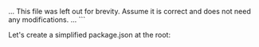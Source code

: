 ... This file was left out for brevity. Assume it is correct and does not need any modifications. ...
\`\`\`

Let's create a simplified package.json at the root:
